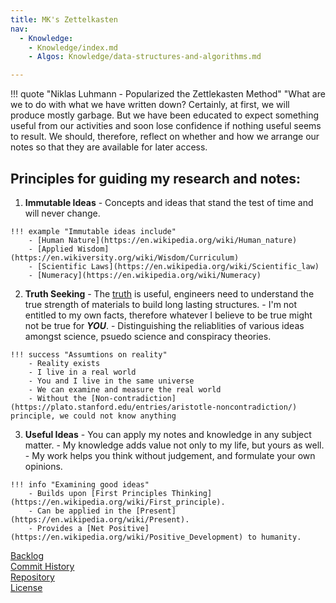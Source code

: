 ```yaml
---
title: MK's Zettelkasten
nav:
  - Knowledge:
    - Knowledge/index.md 
    - Algos: Knowledge/data-structures-and-algorithms.md

---
```

<!-- <style>
  .md-typeset h1,
  .md-content__button {
    display: none;
  }
</style> -->

<!-- <b><h2 align="center">MK Chong</h2></b> -->

!!! quote "Niklas Luhmann - Popularized the Zettlekasten Method"
    "What are we to do with what we have written down? Certainly, at first, we will produce mostly garbage. But we have been educated to expect something useful from our activities and soon lose confidence if nothing useful seems to result. We should, therefore, reflect on whether and how we arrange our notes so that they are available for later access.

## Principles for guiding my research and notes:

  1. **Immutable Ideas** 
    - Concepts and ideas that stand the test of time and will never change.
          
    !!! example "Immutable ideas include"
        - [Human Nature](https://en.wikipedia.org/wiki/Human_nature)
        - [Applied Wisdom](https://en.wikiversity.org/wiki/Wisdom/Curriculum)
        - [Scientific Laws](https://en.wikipedia.org/wiki/Scientific_law)
        - [Numeracy](https://en.wikipedia.org/wiki/Numeracy)

  2. **Truth Seeking** 
    - The [truth](https://en.wikipedia.org/wiki/Truth) is useful, engineers need to understand the true strength of materials to build long lasting structures.
    - I'm not entitled to my own facts, therefore whatever I believe to be true might not be true for ***YOU***.
    - Distinguishing the reliablities of various ideas amongst science, psuedo science and conspiracy theories.

    !!! success "Assumtions on reality"
        - Reality exists
        - I live in a real world
        - You and I live in the same universe
        - We can examine and measure the real world
        - Without the [Non-contradiction](https://plato.stanford.edu/entries/aristotle-noncontradiction/) principle, we could not know anything

  3. **Useful Ideas**
    - You can apply my notes and knowledge in any subject matter.
    - My knowledge adds value not only to my life, but yours as well.
    - My work helps you think without judgement, and formulate your own opinions.

    !!! info "Examining good ideas"
        - Builds upon [First Principles Thinking](https://en.wikipedia.org/wiki/First_principle).
        - Can be applied in the [Present](https://en.wikipedia.org/wiki/Present).
        - Provides a [Net Positive](https://en.wikipedia.org/wiki/Positive_Development) to humanity. 

<div class="flex-container">
     <div><a href="" class="flex-button">Backlog</a></div>
     <div><a href="https://github.com/mk3-14159/mk3-14159.github.io/commits/main" class="flex-button">Commit History</a></div>
     <div><a href="https://github.com/mk3-14159/mk3-14159.github.io" class="flex-button">Repository</a></div>
     <div><a href="link4.md" class="flex-button">License</a></div>
</div>